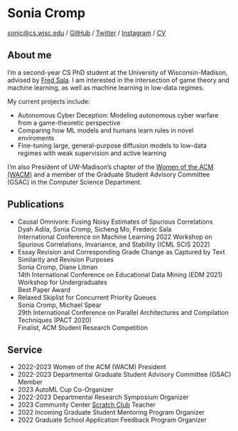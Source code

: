 # Sonia Cromp

[sonic@cs.wisc.edu](mailto:sonic@cs.wisc.edu) / [GitHub](https://github.com/soCromp) / [Twitter](https://twitter.com/SonNicCr) / [Instagram](https://www.instagram.com/sonianicole.c) / [CV](https://socromp.github.io/cv.pdf)

## About me

I’m a second-year CS PhD student at the University of Wisconsin-Madison, advised by [Fred Sala](https://pages.cs.wisc.edu/~fredsala/). I am interested in the intersection of game theory and machine learning, as well as machine learning in low-data regimes.

My current projects include:

- Autonomous Cyber Deception: Modeling autonomous cyber warfare from a game-theoretic perspective
- Comparing how ML models and humans learn rules in novel enviroments
- Fine-tuning large, general-purpose diffusion models to low-data regimes with weak supervision and active learning

I’m also President of UW-Madison’s chapter of the [Women of the ACM (WACM)](https://wacm.cs.wisc.edu/) and a member of the Graduate Student Advisory Committee (GSAC) in the Computer Science Department.

## Publications

- Causal Omnivore: Fusing Noisy Estimates of Spurious Correlations<br>Dyah Adila, Sonia Cromp, Sicheng Mo, Frederic Sala<br>International Conference on Machine Learning 2022 Workshop on Spurious Correlations, Invariance, and Stability (ICML SCIS 2022)
- Essay Revision and Corresponding Grade Change as Captured by Text Similarity and Revision Purposes<br>Sonia Cromp, Diane Litman<br>14th International Conference on Educational Data Mining (EDM 2021) Workshop for Undergraduates<br>Best Paper Award
- Relaxed Skiplist for Concurrent Priority Queues<br>Sonia Cromp, Michael Spear<br>29th International Conference on Parallel Architectures and Compilation Techniques (PACT 2020)<br>Finalist, ACM Student Research Competition

## Service
- 2022-2023 Women of the ACM (WACM) President
- 2022-2023 Departmental Graduate Student Advisory Committee (GSAC) Member
- 2023 AutoML Cup Co-Organizer
- 2022-2023 Departmental Research Symposium Organizer
- 2023 Community Center [Scratch Club](https://www.cs.wisc.edu/catapult-clubs/) Teacher
- 2022 Incoming Graduate Student Mentoring Program Organizer
- 2022 Graduate School Application Feedback Program Organizer
